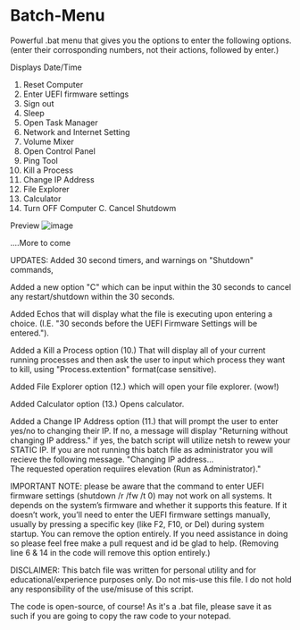 # Batch-Menu
Powerful .bat menu that gives you the options to enter the following options. (enter their corrosponding numbers, not their actions, followed by enter.)

Displays Date/Time

1. Reset Computer
2. Enter UEFI firmware settings
3. Sign out
4. Sleep
5. Open Task Manager
6. Network and Internet Setting
7. Volume Mixer
8. Open Control Panel
9. Ping Tool
10. Kill a Process
11. Change IP Address
12. File Explorer
13. Calculator
0. Turn OFF Computer
C. Cancel Shutdowm

Preview
   ![image](https://github.com/tactics-osrs/Batch-Menu/assets/76490725/9098e5ee-56b3-407e-b927-8570b3ef6086)




....More to come

UPDATES: Added 30 second timers, and warnings on "Shutdown" commands, 

Added a new option "C" which can be input within the 30 seconds to cancel any restart/shutdown within the 30 seconds.

Added Echos that will display what the file is executing upon entering a choice. (I.E. "30 seconds before the UEFI Firmware Settings will be entered."). 

Added a Kill a Process option (10.) That will display all of your current running processes and then ask the user to input which process they want to kill, using "Process.extention" format(case sensitive).

Added File Explorer option (12.) which will open your file explorer. (wow!)

Added Calculator option (13.) Opens calculator.

Added a Change IP Address option (11.) that will prompt the user to enter yes/no to changing their IP. If no, a message will display "Returning without changing IP address." if yes, the batch script will utilize
netsh to rewew your STATIC IP. If you are not running this batch file as administrator you will recieve the following message. 
"Changing IP address...  
The requested operation requiires elevation (Run as Administrator)."


IMPORTANT NOTE:  please be aware that the command to enter UEFI firmware settings (shutdown /r /fw /t 0) may not work on all systems. It depends on the system’s firmware and whether it supports this feature. If it doesn’t work, you’ll need to enter the UEFI firmware settings manually, usually by pressing a specific key (like F2, F10, or Del) during system startup. You can remove the option entirely. If you need assistance in doing so please feel free make a pull request and id be glad to help. (Removing line 6 & 14 in the code will remove this option entirely.)


DISCLAIMER: This batch file was written for personal utility and for educational/experience purposes only. Do not mis-use this file. I do not hold any responsibility of the use/misuse of this script. 

The code is open-source, of course! As it's a .bat file, please save it as such if you are going to copy the raw code to your notepad.
